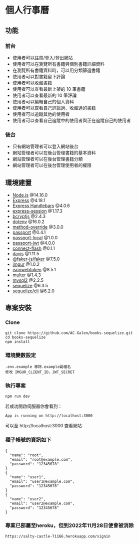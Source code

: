 # 個人行事曆
## 功能
### 前台
* 使用者可以註冊/登入/登出網站
* 使用者可以在瀏覽所有書籍與個別書籍詳細資料
* 在瀏覽所有書籍資料時，可以用分類篩選書籍
* 使用者可以對書籍留下評論
* 使用者可以收藏書籍
* 使用者可以查看最新上架的 10 筆書籍
* 使用者可以查看最新的 10 筆評論
* 使用者可以編輯自己的個人資料
* 使用者可以查看自己評論過、收藏過的書籍
* 使用者可以追蹤其他的使用者
* 使用者可以查看自己追蹤中的使用者與正在追蹤自己的使用者
### 後台
* 只有網站管理者可以登入網站後台
* 網站管理者可以在後台管理書籍的基本資料
* 網站管理者可以在後台管理書籍分類
* 網站管理者可以在後台管理使用者的權限

## 環境建置
* [Node.js](https://nodejs.org/en/) @14.16.0
* [Express](https://expressjs.com/) @4.18.1
* [Express Handlebars](https://www.npmjs.com/package/express-handlebars) @4.0.6
* [express-session](https://www.npmjs.com/package/express-session#resave) @1.17.3
* [bcryptjs](https://www.npmjs.com/package/bcrypt) @2.4.3
* [dotenv](https://www.npmjs.com/package/dotenv) @16.0.2
* [method-override](https://www.npmjs.com/package/method-override) @3.0.0
* [passport](https://www.npmjs.com/package/passport) @0.4.1
* [passport-local](http://www.passportjs.org/packages/passport-local/) @1.0.0
* [passport-jwt](https://www.npmjs.com/package/passport-jwt) @4.0.0
* [connect-flash](https://www.npmjs.com/package/connect-flash) @0.1.1
* [dayjs](https://www.npmjs.com/package/dayjs) @1.11.5
* [@faker-js/faker](https://www.npmjs.com/package/@faker-js/faker) @7.5.0
* [imgur](https://www.npmjs.com/package/imgur) @1.0.2
* [jsonwebtoken](https://www.npmjs.com/package/jsonwebtoken) @8.5.1
* [multer](https://www.npmjs.com/package/multer) @1.4.3
* [mysql2](https://www.npmjs.com/package/mysql2) @2.2.5
* [sequelize](https://www.npmjs.com/package/sequelize) @6.3.5
* [sequelize/cli](https://www.npmjs.com/package/sequelize-cli) @6.2.0


## 專案安裝
### Clone
```
git clone https://github.com/AC-Galen/books-sequelize.git
cd books-sequelize
npm install
```

### 環境變數設定
```
.env.example 移除.example副檔名
修改 IMGUR_CLIENT_ID，JWT_SECRET
```

### 執行專案
```
npm run dev
```
若成功開啟伺服器你會看到：
```
App is running on http://localhost:3000
```
可以至 http://localhost:3000 查看網站

### 種子帳號的資訊如下
```
{
  "name": "root",
  "email": "root@example.com",
  "password": "12345678"
}
{
  "name": "user1",
  "email": "user1@example.com",
  "password": "12345678"
}
{
  "name": "user2",
  "email": "user2@example.com",
  "password": "12345678"
}
```

### 專案已部屬至heroku，但到2022年11月28日便會被消除
```
https://salty-castle-71166.herokuapp.com/signin
```